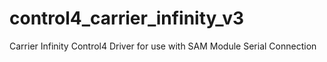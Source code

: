 # control4_carrier_infinity_v3
Carrier Infinity Control4 Driver for use with SAM Module Serial Connection
